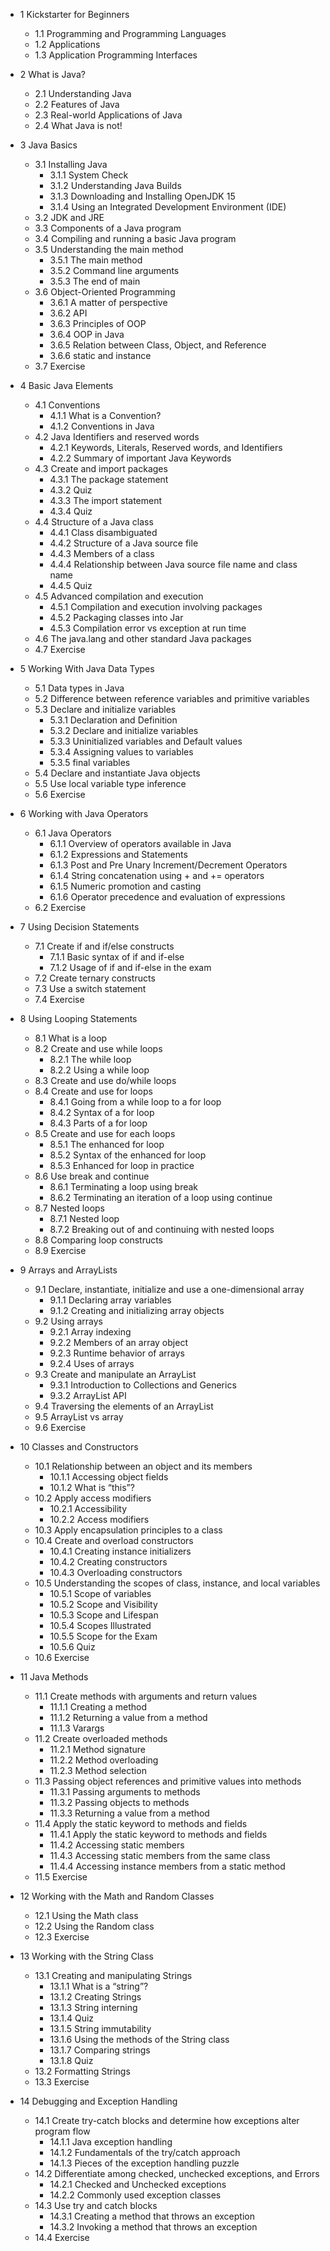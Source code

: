 - 1 Kickstarter for Beginners

  - 1.1 Programming and Programming Languages
  - 1.2 Applications
  - 1.3 Application Programming Interfaces

- 2 What is Java?

  - 2.1 Understanding Java
  - 2.2 Features of Java
  - 2.3 Real-world Applications of Java
  - 2.4 What Java is not!

- 3 Java Basics
  - 3.1 Installing Java
    - 3.1.1 System Check
    - 3.1.2 Understanding Java Builds
    - 3.1.3 Downloading and Installing OpenJDK 15
    - 3.1.4 Using an Integrated Development Environment (IDE)
  - 3.2 JDK and JRE
  - 3.3 Components of a Java program
  - 3.4 Compiling and running a basic Java program
  - 3.5 Understanding the main method
    - 3.5.1 The main method
    - 3.5.2 Command line arguments
    - 3.5.3 The end of main
  - 3.6 Object-Oriented Programming
    - 3.6.1 A matter of perspective
    - 3.6.2 API
    - 3.6.3 Principles of OOP
    - 3.6.4 OOP in Java
    - 3.6.5 Relation between Class, Object, and Reference
    - 3.6.6 static and instance
  - 3.7 Exercise

* 4 Basic Java Elements

  - 4.1 Conventions
    - 4.1.1 What is a Convention?
    - 4.1.2 Conventions in Java
  - 4.2 Java Identifiers and reserved words
    - 4.2.1 Keywords, Literals, Reserved words, and Identifiers
    - 4.2.2 Summary of important Java Keywords
  - 4.3 Create and import packages
    - 4.3.1 The package statement
    - 4.3.2 Quiz
    - 4.3.3 The import statement
    - 4.3.4 Quiz
  - 4.4 Structure of a Java class
    - 4.4.1 Class disambiguated
    - 4.4.2 Structure of a Java source file
    - 4.4.3 Members of a class
    - 4.4.4 Relationship between Java source file name and class name
    - 4.4.5 Quiz
  - 4.5 Advanced compilation and execution
    - 4.5.1 Compilation and execution involving packages
    - 4.5.2 Packaging classes into Jar
    - 4.5.3 Compilation error vs exception at run time
  - 4.6 The java.lang and other standard Java packages
  - 4.7 Exercise

* 5 Working With Java Data Types

  - 5.1 Data types in Java
  - 5.2 Difference between reference variables and primitive variables
  - 5.3 Declare and initialize variables
    - 5.3.1 Declaration and Definition
    - 5.3.2 Declare and initialize variables
    - 5.3.3 Uninitialized variables and Default values
    - 5.3.4 Assigning values to variables
    - 5.3.5 final variables
  - 5.4 Declare and instantiate Java objects
  - 5.5 Use local variable type inference
  - 5.6 Exercise

* 6 Working with Java Operators

  - 6.1 Java Operators
    - 6.1.1 Overview of operators available in Java
    - 6.1.2 Expressions and Statements
    - 6.1.3 Post and Pre Unary Increment/Decrement Operators
    - 6.1.4 String concatenation using + and += operators
    - 6.1.5 Numeric promotion and casting
    - 6.1.6 Operator precedence and evaluation of expressions
  - 6.2 Exercise

* 7 Using Decision Statements

  - 7.1 Create if and if/else constructs
    - 7.1.1 Basic syntax of if and if-else
    - 7.1.2 Usage of if and if-else in the exam
  - 7.2 Create ternary constructs
  - 7.3 Use a switch statement
  - 7.4 Exercise

* 8 Using Looping Statements

  - 8.1 What is a loop
  - 8.2 Create and use while loops
    - 8.2.1 The while loop
    - 8.2.2 Using a while loop
  - 8.3 Create and use do/while loops
  - 8.4 Create and use for loops
    - 8.4.1 Going from a while loop to a for loop
    - 8.4.2 Syntax of a for loop
    - 8.4.3 Parts of a for loop
  - 8.5 Create and use for each loops
    - 8.5.1 The enhanced for loop
    - 8.5.2 Syntax of the enhanced for loop
    - 8.5.3 Enhanced for loop in practice
  - 8.6 Use break and continue
    - 8.6.1 Terminating a loop using break
    - 8.6.2 Terminating an iteration of a loop using continue
  - 8.7 Nested loops
    - 8.7.1 Nested loop
    - 8.7.2 Breaking out of and continuing with nested loops
  - 8.8 Comparing loop constructs
  - 8.9 Exercise

* 9 Arrays and ArrayLists

  - 9.1 Declare, instantiate, initialize and use a one-dimensional array
    - 9.1.1 Declaring array variables
    - 9.1.2 Creating and initializing array objects
  - 9.2 Using arrays
    - 9.2.1 Array indexing
    - 9.2.2 Members of an array object
    - 9.2.3 Runtime behavior of arrays
    - 9.2.4 Uses of arrays
  - 9.3 Create and manipulate an ArrayList
    - 9.3.1 Introduction to Collections and Generics
    - 9.3.2 ArrayList API
  - 9.4 Traversing the elements of an ArrayList
  - 9.5 ArrayList vs array
  - 9.6 Exercise

* 10 Classes and Constructors

  - 10.1 Relationship between an object and its members
    - 10.1.1 Accessing object fields
    - 10.1.2 What is “this”?
  - 10.2 Apply access modifiers
    - 10.2.1 Accessibility
    - 10.2.2 Access modifiers
  - 10.3 Apply encapsulation principles to a class
  - 10.4 Create and overload constructors
    - 10.4.1 Creating instance initializers
    - 10.4.2 Creating constructors
    - 10.4.3 Overloading constructors
  - 10.5 Understanding the scopes of class, instance, and local variables
    - 10.5.1 Scope of variables
    - 10.5.2 Scope and Visibility
    - 10.5.3 Scope and Lifespan
    - 10.5.4 Scopes Illustrated
    - 10.5.5 Scope for the Exam
    - 10.5.6 Quiz
  - 10.6 Exercise

* 11 Java Methods

  - 11.1 Create methods with arguments and return values
    - 11.1.1 Creating a method
    - 11.1.2 Returning a value from a method
    - 11.1.3 Varargs
  - 11.2 Create overloaded methods
    - 11.2.1 Method signature
    - 11.2.2 Method overloading
    - 11.2.3 Method selection
  - 11.3 Passing object references and primitive values into methods
    - 11.3.1 Passing arguments to methods
    - 11.3.2 Passing objects to methods
    - 11.3.3 Returning a value from a method
  - 11.4 Apply the static keyword to methods and fields
    - 11.4.1 Apply the static keyword to methods and fields
    - 11.4.2 Accessing static members
    - 11.4.3 Accessing static members from the same class
    - 11.4.4 Accessing instance members from a static method
  - 11.5 Exercise

* 12 Working with the Math and Random Classes

  - 12.1 Using the Math class
  - 12.2 Using the Random class
  - 12.3 Exercise

* 13 Working with the String Class

  - 13.1 Creating and manipulating Strings
    - 13.1.1 What is a “string”?
    - 13.1.2 Creating Strings
    - 13.1.3 String interning
    - 13.1.4 Quiz
    - 13.1.5 String immutability
    - 13.1.6 Using the methods of the String class
    - 13.1.7 Comparing strings
    - 13.1.8 Quiz
  - 13.2 Formatting Strings
  - 13.3 Exercise

* 14 Debugging and Exception Handling
  - 14.1 Create try-catch blocks and determine how exceptions alter program flow
    - 14.1.1 Java exception handling
    - 14.1.2 Fundamentals of the try/catch approach
    - 14.1.3 Pieces of the exception handling puzzle
  - 14.2 Differentiate among checked, unchecked exceptions, and Errors
    - 14.2.1 Checked and Unchecked exceptions
    - 14.2.2 Commonly used exception classes
  - 14.3 Use try and catch blocks
    - 14.3.1 Creating a method that throws an exception
    - 14.3.2 Invoking a method that throws an exception
  - 14.4 Exercise

